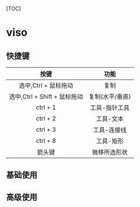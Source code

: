 [TOC]

# viso

## 快捷键

|             按键             |      功能       |
| :--------------------------: | :-------------: |
|     选中,Ctrl + 鼠标拖动     |      复制       |
| 选中,Ctrl + Shift + 鼠标拖动 | 复制(水平/垂直) |
|           ctrl + 1           |  工具-指针工具  |
|           ctrl + 2           |    工具-文本    |
|           ctrl + 3           |   工具-连接线   |
|           ctrl + 8           |    工具-矩形    |
|            箭头键            |  微移所选形状   |

## 基础使用

## 高级使用


